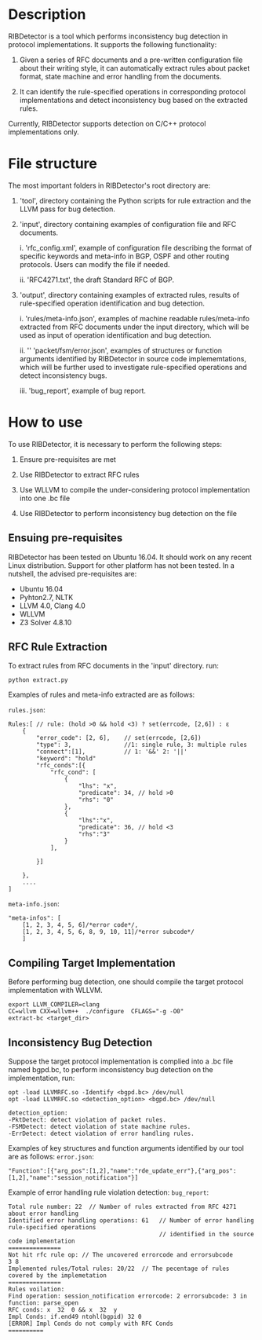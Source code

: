 # Description

RIBDetector is a tool which performs inconsistency bug detection in protocol implementations. It supports the following functionality:

1. Given a series of RFC documents and a pre-written configuration file about their writing style, it can automatically extract rules about packet format, state machine and error handling from the documents.

2. It can identify the rule-specified operations in corresponding protocol implementations and detect inconsistency bug based on the extracted rules.

Currently, RIBDetector supports detection on C/C++ protocol implementations only.

# File structure
The most important folders in RIBDetector's root directory are:

1. 'tool', directory containing the Python scripts for rule extraction and the LLVM pass for bug detection.

2. 'input', directory containing examples of configuration file and RFC documents. 

	i. 'rfc_config.xml', example of configuration file describing the format of specific keywords and meta-info in BGP, OSPF and other routing protocols. Users can modify the file if needed.
   
    ii. 'RFC4271.txt', the draft Standard RFC of BGP. 

3. 'output', directory containing examples of extracted rules, results of rule-specified operation identification and bug detection.

	i.  'rules/meta-info.json', examples of machine readable rules/meta-info extracted from RFC documents under the input directory, which will be used as input of operation identification and bug detection.
	
    ii. '' 'packet/fsm/error.json', examples of structures or function arguments identified by RIBDetector in source code implememtations, which will be further used to investigate rule-specified operations and detect inconsistency bugs.
   
    iii. 'bug_report', example of bug report.

# How to use

To use RIBDetector, it is necessary to perform the following steps:

1. Ensure pre-requisites are met

2. Use RIBDetector to extract RFC rules

3. Use WLLVM to compile the under-considering protocol implementation into one .bc file

4. Use RIBDetector to perform inconsistency bug detection on the file

## Ensuing pre-requisites

RIBDetector has been tested on Ubuntu 16.04. It should work on any recent Linux distribution. Support for other platform has not been tested. In a nutshell, the advised pre-requisites are:
* Ubuntu 16.04 
* Pyhton2.7, NLTK 
* LLVM 4.0, Clang 4.0
* WLLVM
* Z3 Solver 4.8.10

## RFC Rule Extraction

To extract rules from RFC documents in the 'input' directory. run:

```
python extract.py
```

Examples of rules and meta-info extracted are as follows:

`rules.json`:
```
Rules:[ // rule: (hold >0 && hold <3) ? set(errcode, [2,6]) : ε
    {
        "error_code": [2, 6],    // set(errcode, [2,6])
        "type": 3,               //1: single rule, 3: multiple rules
        "connect":[1],           // 1: '&&' 2: '||'
        "keyword": "hold" 
        "rfc_conds":[{
            "rfc_cond": [
                {
                    "lhs": "x",
                    "predicate": 34, // hold >0
                    "rhs": "0"
                },
                {
                    "lhs":"x",
                    "predicate": 36, // hold <3
                    "rhs":"3"
                }
            ],
            
        }]
        
    },
    ....
]
```

`meta-info.json`:
```
"meta-infos": [
    [1, 2, 3, 4, 5, 6]/*error code*/,
    [1, 2, 3, 4, 5, 6, 8, 9, 10, 11]/*error subcode*/
    ]  
```

## Compiling Target Implementation

Before performing bug detection, one should compile the target protocol implementation with WLLVM.

```
export LLVM_COMPILER=clang
CC=wllvm CXX=wllvm++  ./configure  CFLAGS="-g -O0"
extract-bc <target_dir> 
```

## Inconsistency Bug Detection
Suppose the target protocol implementation is complied into a .bc file named bgpd.bc, to perform inconsistency bug detection on the implementation, run:

```
opt -load LLVMRFC.so -Identify <bgpd.bc> /dev/null
opt -load LLVMRFC.so <detection_option> <bgpd.bc> /dev/null  

detection_option:
-PktDetect: detect violation of packet rules.
-FSMDetect: detect violation of state machine rules.
-ErrDetect: detect violation of error handling rules.
```

Examples of key structures and function arguments identified by our  tool are as follows:
`error.json`:
```
"Function":[{"arg_pos":[1,2],"name":"rde_update_err"},{"arg_pos":[1,2],"name":"session_notification"}]
```

Example of error handling rule violation detection:
`bug_report`:
```
Total rule number: 22  // Number of rules extracted from RFC 4271 about error handling
Identified error handling operations: 61   // Number of error handling rule-specified operations 
                                           // identified in the source code implementation
===============
Not hit rfc rule op: // The uncovered errorcode and errorsubcode
3 8 
Implemented rules/Total rules: 20/22  // The pecentage of rules covered by the implemetation
===============
Rules voilation:
Find operation: session_notification errorcode: 2 errorsubcode: 3 in function: parse_open 
RFC conds: x  32  0 && x  32  y 
Impl Conds: if.end49 ntohl(bgpid) 32 0    
[ERROR] Impl Conds do not comply with RFC Conds 
==========
```



